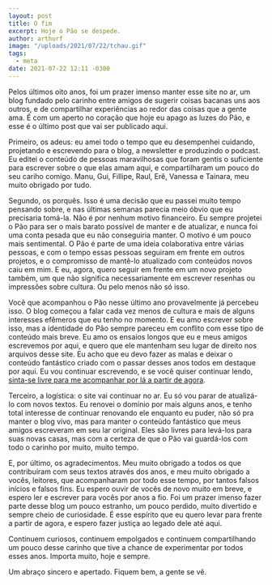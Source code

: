 ```yaml
---
layout: post
title: O fim
excerpt: Hoje o Pão se despede.
author: arthurf
image: "/uploads/2021/07/22/tchau.gif"
tags:
  - meta
date: 2021-07-22 12:11 -0300
---
```


Pelos últimos oito anos, foi um prazer imenso manter esse site no ar, um blog fundado pelo carinho entre amigos de sugerir coisas bacanas uns aos outros, e de compartilhar experiências ao redor das coisas que a gente ama. É com um aperto no coração que hoje eu apago as luzes do Pão, e esse é o último post que vai ser publicado aqui.

Primeiro, os adeus: eu amei todo o tempo que eu desempenhei cuidando, projetando e escrevendo para o blog, a newsletter e produzindo o podcast. Eu editei o conteúdo de pessoas maravilhosas que foram gentis o suficiente para escrever sobre o que elas amam aqui, e compartilharam um pouco do seu cariho comigo. Manu, Gui, Fillipe, Raul, Erê, Vanessa e Tainara, meu muito obrigado por tudo.

Segundo, os porquês. Isso é uma decisão que eu passei muito tempo pensando sobre, e nas últimas semanas parecia meio óbvio que eu precisaria tomá-la. Não é por nenhum motivo financeiro. Eu sempre projetei o Pão para ser o mais barato possível de manter e de atualizar, e nunca foi uma conta pesada que eu não conseguiria manter. O motivo é um pouco mais sentimental. O Pão é parte de uma ideia colaborativa entre várias pessoas, e com o tempo essas pessoas seguiram em frente em outros projetos, e o compromisso de mantê-lo atualizado com conteúdos novos caiu em mim. E eu, agora, quero seguir em frente em um novo projeto também, um que não significa necessariamente em escrever resenhas ou impressões sobre cultura. Ou pelo menos não só isso.

Você que acompanhou o Pão nesse último ano provavelmente já percebeu isso. O blog começou a falar cada vez menos de cultura e mais de alguns interesses efêmeros que eu tenho no momento. E eu amo escrever sobre isso, mas a identidade do Pão sempre pareceu em conflito com esse tipo de conteúdo mais breve. Eu amo os ensaios longos que eu e meus amigos escrevemos por aqui, e quero que ele mantenham seu lugar de direito nos arquivos desse site. Eu acho que eu devo fazer as malas e deixar o conteúdo fantástico criado com o passar desses anos todos em destaque por aqui. Eu vou continuar escrevendo, e se você quiser continuar lendo, [sinta-se livre para me acompanhar por lá a partir de agora](https://irrelefante.com.br).

Terceiro, a logística: o site vai continuar no ar. Eu só vou parar de atualizá-lo com novos textos. Eu renovei o domínio por mais alguns anos, e tenho total interesse de continuar renovando ele enquanto eu puder, não só pra manter o blog vivo, mas para manter o conteúdo fantástico que meus amigos escreveram em seu lar original. Eles são livres para levá-los para suas novas casas, mas com a certeza de que o Pão vai guardá-los com todo o carinho por muito, muito tempo.

E, por último, os agradecimentos. Meu muito obrigado a todos os que contribuíram com seus textos através dos anos, e meu muito obrigado a vocês, leitores, que acompanharam por todo esse tempo, por tantos falsos inícios e falsos fins. Eu espero ouvir de vocês de novo muito em breve, e espero ler e escrever para vocês por anos a fio. Foi um prazer imenso fazer parte desse blog um pouco estranho, um pouco perdido, muito divertido e sempre cheio de curiosidade. É esse espírito que eu quero levar para frente a partir de agora, e espero fazer justiça ao legado dele até aqui.

Continuem curiosos, continuem empolgados e continuem compartilhando um pouco desse carinho que tive a chance de experimentar por todos esses anos. Importa muito, hoje e sempre.

Um abraço sincero e apertado. Fiquem bem, a gente se vê.
